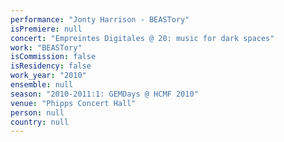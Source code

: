 ```yaml
---
performance: "Jonty Harrison - BEASTory"
isPremiere: null
concert: "Empreintes Digitales @ 20: music for dark spaces"
work: "BEASTory"
isCommission: false
isResidency: false
work_year: "2010"
ensemble: null
season: "2010-2011:1: GEMDays @ HCMF 2010"
venue: "Phipps Concert Hall"
person: null
country: null
---
```


